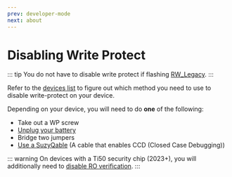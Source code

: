 ```yaml
---
prev: developer-mode
next: about
---
```


# Disabling Write Protect

::: tip
You do not have to disable write protect if flashing [RW_Legacy](about.md#rw_legacy).
:::

Refer to the [devices list](devices.md) to figure out which method you need to use to disable write-protect on your device.

Depending on your device, you will need to do **one** of the following:

- Take out a WP screw
- [Unplug your battery](battery.md)
- Bridge two jumpers
- [Use a SuzyQable](suzyq.md) (A cable that enables CCD (Closed Case Debugging))

::: warning
On devices with a Ti50 security chip (2023+), you will additionally need to [disable RO verification](ti50-ap-ro.md).
:::
